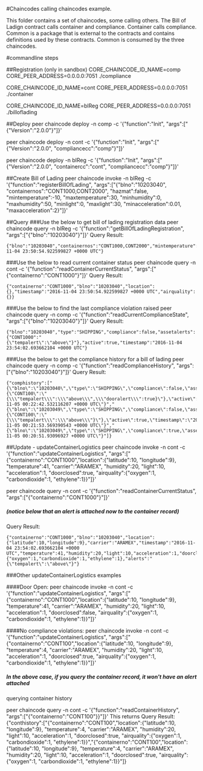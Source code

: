 
#Chaincodes calling chaincodes example.

This folder contains a set of chaincodes, some calling others. The Bill of Ladign contract calls container and compliance. Container calls compliance. Common is a package that is external to the contracts and contains definitions used by these contracts. Common is consumed by the three chaincodes.

#commandline steps

##Registration (only in sandbox)
CORE_CHAINCODE_ID_NAME=comp CORE_PEER_ADDRESS=0.0.0.0:7051 ./compliance

CORE_CHAINCODE_ID_NAME=cont CORE_PEER_ADDRESS=0.0.0.0:7051 ./container

CORE_CHAINCODE_ID_NAME=blReg CORE_PEER_ADDRESS=0.0.0.0:7051 ./billoflading

##Deploy
peer chaincode deploy -n comp -c '{"function":"Init", "args":["{\"Version\":\"2.0.0\"}"]}'

peer chaincode deploy -n cont -c '{"function":"Init", "args":["{\"Version\":\"2.0.0\", \"compliancecc\":\"comp\"}"]}'

peer chaincode deploy -n blReg -c '{"function":"Init", "args":["{\"Version\":\"2.0.0\", \"containercc\":\"cont\", \"compliancecc\":\"comp\"}"]}'

##Create Bill of Lading
peer chaincode invoke -n blReg -c '{"function":"registerBillOfLading", "args":["{\"blno\":\"10203040\", \"containernos\":\"CONT1000,CONT2000\", \"hazmat\":false, \"mintemperature\":-10, \"maxtemperature\":30, \"minhumidity\":0, \"maxhumidity\":50, \"minlight\":0, \"maxlight\":30, \"minacceleration\":0.01, \"maxacceleration\":2}"]}'

##Query
###Use the below to get bill of lading registration data
peer chaincode query -n blReg  -c '{"function":"getBillOfLadingRegistration",  "args":["{\"blno\":\"10203040\"}"]}'
Query Result: 
```
{"blno":"10203040","containernos":"CONT1000,CONT2000","mintemperature":-10,"maxtemperature":30,"maxhumidity":50,"maxlight":30,"minacceleration":0.01,"maxacceleration":2,"timestamp":"2016-11-04 23:50:54.922599827 +0000 UTC"}
```
###Use the below to read current container status
peer chaincode query -n cont -c '{"function":"readContainerCurrentStatus", "args":["{\"containerno\":\"CONT1000\"}"]}'
Query Result: 
```
{"containerno":"CONT1000","blno":"10203040","location":{},"timestamp":"2016-11-04 23:50:54.922599827 +0000 UTC","airquality":{}}
```

###Use the below to find the last compliance violation raised
peer chaincode query -n comp -c '{"function":"readCurrentComplianceState", "args":["{\"blno\":\"10203040\"}"]}'
Query Result: 
```
{"blno":"10203040","type":"SHIPPING","compliance":false,"assetalerts":{"CONT1000":"{\"tempalert\":\"above\"}"},"active":true,"timestamp":"2016-11-04 23:54:02.693662104 +0000 UTC"}
```
###Use the below to get the compliance history for a bill of lading
peer chaincode query -n comp -c '{"function":"readComplianceHistory", "args":["{\"blno\":\"10203040\"}"]}'
Query Result: 
```
{"comphistory":["{\"blno\":\"10203040\",\"type\":\"SHIPPING\",\"compliance\":false,\"assetalerts\":{\"CONT100\":\"{\\\"tempalert\\\":\\\"above\\\",\\\"dooralert\\\":true}\"},\"active\":true,\"timestamp\":\"2016-11-05 00:22:42.532116207 +0000 UTC\"}","{\"blno\":\"10203049\",\"type\":\"SHIPPING\",\"compliance\":false,\"assetalerts\":{\"CONT100\":\"{\\\"tempalert\\\":\\\"above\\\"}\"},\"active\":true,\"timestamp\":\"2016-11-05 00:21:53.569390543 +0000 UTC\"}","{\"blno\":\"10203049\",\"type\":\"SHIPPING\",\"compliance\":true,\"assetalerts\":null,\"active\":true,\"timestamp\":\"2016-11-05 00:20:51.93096927 +0000 UTC\"}"]}
```
##Update - updateContainerLogistics
peer chaincode invoke -n cont -c '{"function":"updateContainerLogistics", "args":["{\"containerno\":\"CONT1000\",\"location\":{\"latitude\":10, \"longitude\":9}, \"temperature\":41, \"carrier\":\"ARAMEX\", \"humidity\":20, \"light\":10, \"acceleration\":1, \"doorclosed\":true, \"airquality\":{\"oxygen\":1, \"carbondioxide\":1, \"ethylene\":1}}"]}'

peer chaincode query -n cont -c '{"function":"readContainerCurrentStatus", "args":["{\"containerno\":\"CONT1000\"}"]}'
##### (notice below that an alert is attached now to the container record)
Query Result: 
```
{"containerno":"CONT1000","blno":"10203040","location":{"latitude":10,"longitude":9},"carrier":"ARAMEX","timestamp":"2016-11-04 23:54:02.693662104 +0000 UTC","temperature":41,"humidity":20,"light":10,"acceleration":1,"doorclosed":true,"airquality":{"oxygen":1,"carbondioxide":1,"ethylene":1},"alerts":"{\"tempalert\":\"above\"}"}
```

###Other updateContainerLogistics examples

####Door Open:
peer chaincode invoke -n cont -c '{"function":"updateContainerLogistics", "args":["{\"containerno\":\"CONT1000\",\"location\":{\"latitude\":10, \"longitude\":9}, \"temperature\":41, \"carrier\":\"ARAMEX\", \"humidity\":20, \"light\":10, \"acceleration\":1, \"doorclosed\":false, \"airquality\":{\"oxygen\":1, \"carbondioxide\":1, \"ethylene\":1}}"]}'

####No compliance violations:
peer chaincode invoke -n cont -c '{"function":"updateContainerLogistics", "args":["{\"containerno\":\"CONT100\",\"location\":{\"latitude\":10, \"longitude\":9}, \"temperature\":4, \"carrier\":\"ARAMEX\", \"humidity\":20, \"light\":10, \"acceleration\":1, \"doorclosed\":true, \"airquality\":{\"oxygen\":1, \"carbondioxide\":1, \"ethylene\":1}}"]}'
##### In the above case, if you query the container record, it won't have an alert attached
querying container history

peer chaincode query -n cont -c '{"function":"readContainerHistory", "args":["{\"containerno\":\"CONT100\"}}"]}' This returns Query Result: {"conthistory":["{\"containerno\":\"CONT100\",\"location\":{\"latitude\":10, \"longitude\":9}, \"temperature\":4, \"carrier\":\"ARAMEX\", \"humidity\":20, \"light\":10, \"acceleration\":1, \"doorclosed\":true, \"airquality\":{\"oxygen\":1, \"carbondioxide\":1, \"ethylene\":1}}","{\"containerno\":\"CONT100\",\"location\":{\"latitude\":10, \"longitude\":9}, \"temperature\":4, \"carrier\":\"ARAMEX\", \"humidity\":20, \"light\":10, \"acceleration\":1, \"doorclosed\":true, \"airquality\":{\"oxygen\":1, \"carbondioxide\":1, \"ethylene\":1}}"]} 
